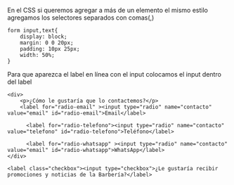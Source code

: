 En el CSS si queremos agregar a más de un elemento el mismo estilo agregamos los selectores separados con comas(,)

```
form input,text{
	display: block;
	margin: 0 0 20px;
	padding: 10px 25px;
	width: 50%;
}
```

Para que aparezca el label en línea con el input colocamos el input dentro del label

```
<div>
	<p>¿Cómo le gustaría que lo contactemos?</p>
	<label for="radio-email" ><input type="radio" name="contacto" value="email" id="radio-email">Email</label>
	
	  <label for="radio-telefono"><input type="radio" name="contacto" value="telefono" id="radio-telefono">Teléfono</label>
	
	  <label for="radio-whatsapp" ><input type="radio" name="contacto" value="email" id="radio-whatsapp">WhatsApp</label>
</div>

<label class="checkbox"><input type="checkbox">¿Le gustaría recibir promociones y noticias de la Barbería?</label>
```
